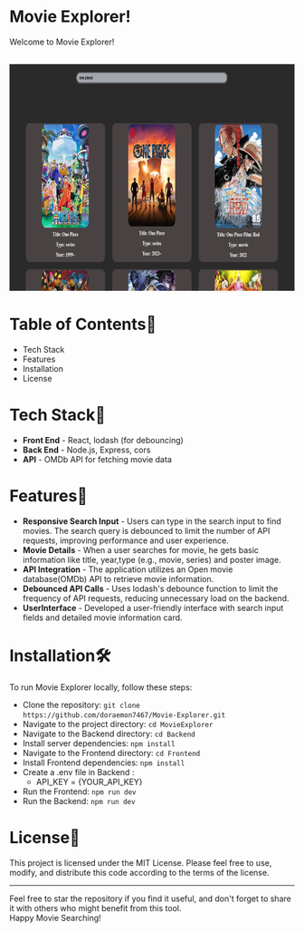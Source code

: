 # Movie Explorer!
Welcome to Movie Explorer! <br><br>

<p align="center"><img src="poster.png" alt="app poster" height="400" width="700"></p>

# Table of Contents📄
- Tech Stack
- Features
- Installation
- License


# Tech Stack💫
- **Front End** - React, lodash (for debouncing)
- **Back End** - Node.js, Express, cors
- **API** - OMDb API for fetching movie data


  
# Features💫
- **Responsive Search Input** - Users can type in the search input to find movies. The search query is debounced to limit the number of API requests, improving performance and user experience.
- **Movie Details** - When a user searches for movie, he gets basic information like title, year,type (e.g., movie, series) and poster image.
- **API Integration** - The application utilizes an Open movie database(OMDb) API to retrieve movie information.
- **Debounced API Calls** - Uses lodash's debounce function to limit the frequency of API requests, reducing unnecessary load on the backend.
- **UserInterface** - Developed a user-friendly interface with search input fields and detailed movie information card.



# Installation🛠️
To run Movie Explorer locally, follow these steps:

- Clone the repository: `git clone https://github.com/doraemon7467/Movie-Explorer.git`
- Navigate to the project directory: `cd MovieExplorer`
- Navigate to the Backend directory: `cd Backend`
- Install server dependencies: `npm install`
- Navigate to the Frontend directory: `cd Frontend`
- Install Frontend dependencies: `npm install`
- Create a .env file in Backend :
   - API_KEY = {YOUR_API_KEY}
- Run the Frontend: `npm run dev`
- Run the Backend: `npm run dev`
  
# License📄

This project is licensed under the MIT License. Please feel free to use, modify, and distribute this code according to the terms of the license.

---
Feel free to star the repository if you find it useful, and don't forget to share it with others who might benefit from this tool.<br>
Happy Movie Searching!<br>
